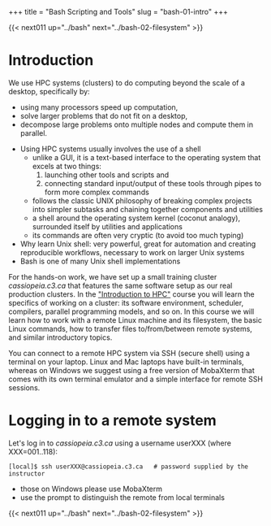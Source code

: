 +++
title = "Bash Scripting and Tools"
slug = "bash-01-intro"
+++

{{< next011 up="../bash" next="../bash-02-filesystem" >}}

# Introduction

We use HPC systems (clusters) to do computing beyond the scale of a desktop, specifically by:

* using many processors speed up computation,
* solve larger problems that do not fit on a desktop,
* decompose large problems onto multiple nodes and compute them in parallel.

- Using HPC systems usually involves the use of a shell
  - unlike a GUI, it is a text-based interface to the operating system that excels at two things: <!-- command interpreter -->
    1. launching other tools and scripts and
	1. connecting standard input/output of these tools through pipes to form more complex commands
  - follows the classic UNIX philosophy of breaking complex projects into simpler subtasks and chaining
    together components and utilities
  - a shell around the operating system kernel (coconut analogy), surrounded itself by utilities and applications
  - its commands are often very cryptic (to avoid too much typing)
- Why learn Unix shell: very powerful, great for automation and creating reproducible workflows,
  necessary to work on larger Unix systems
- Bash is one of many Unix shell implementations

For the hands-on work, we have set up a small training cluster *cassiopeia.c3.ca* that features the same
software setup as our real production clusters. In the ["Introduction to HPC"](../hpc) course you will
learn the specifics of working on a cluster: its software environment, scheduler, compilers, parallel
programming models, and so on. In this course we will learn how to work with a remote Linux machine and
its filesystem, the basic Linux commands, how to transfer files to/from/between remote systems, and
similar introductory topics.

You can connect to a remote HPC system via SSH (secure shell) using a terminal on your laptop. Linux and
Mac laptops have built-in terminals, whereas on Windows we suggest using a free version of MobaXterm
that comes with its own terminal emulator and a simple interface for remote SSH sessions.

# Logging in to a remote system

Let's log in to *cassiopeia.c3.ca* using a username userXXX (where XXX=001..118):

~~~ {.bash}
[local]$ ssh userXXX@cassiopeia.c3.ca   # password supplied by the instructor
~~~

- those on Windows please use MobaXterm
- use the prompt to distinguish the remote from local terminals

{{< next011 up="../bash" next="../bash-02-filesystem" >}}
